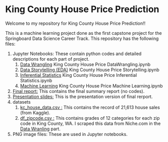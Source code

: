 # King County House Price Prediction 

Welcome to my repository for King County House Price Prediction!! 

This  is a machine learning project done as the first capstone project for the Springboard Data Science Career Track. This repository has the following files:


1. Jupyter Notebooks: These contain python codes and detailed descriptions for each part of project.
    1. [Data Wrangling](https://github.com/math470/Springboard_Capstone_Project_1/blob/master/King%20County%20House%20Price%20DataWrangling.ipynb) 
        King County House Price DataWrangling.ipynb   
    1. [Data Storytelling (EDA)](https://github.com/math470/Springboard_Capstone_Project_1/blob/master/King%20County%20House%20Price%20Storytelling.ipynb) King County House Price Storytelling.ipynb
    1. [Inferential Statistics](https://github.com/math470/Springboard_Capstone_Project_1/blob/master/%20King%20County%20House%20Price%20Inferential%20Statistics.ipynb) King County House Price Inferential Statistics.ipynb
    1. [Machine Learning](https://github.com/math470/Springboard_Capstone_Project_1/blob/master/King%20County%20House%20Price%20Machine%20Learning.ipynb) King County House Price Machine Learning.ipynb
1. [Final report:](https://github.com/math470/Springboard_Capstone_Project_1/blob/master/Capstone%20Project%201%20Final%20Report.pdf) This contains the final summary report (no codes).
1. [Presentation slides:](https://github.com/math470/Springboard_Capstone_Project_1/blob/master/Capstone%20Project%201%20Slides.pdf) This is the presentation version of final rerport. 
1. datasets
    1. [kc_house_data.csv :](https://github.com/math470/Springboard_Capstone_Project_1/blob/master/kc_house_data.csv) This contains the record of 21,613 house sales (from Kaggle).
    1. [df_zipcode.csv :](https://github.com/math470/Springboard_Capstone_Project_1/blob/master/df_zipcode.csv) This contains grades of 12 categories for each zip code in King County, WA. I scraped this data from Niche.com in the [Data Wranling](https://github.com/math470/Springboard_Capstone_Project_1/blob/master/King%20County%20House%20Price%20DataWrangling.ipynb) part.
1. PNG image files: These are used in Jupyter notebooks.
